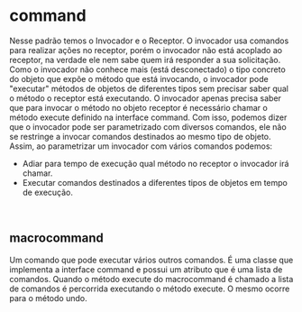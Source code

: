 # command

Nesse padrão temos o Invocador e o Receptor. O invocador usa comandos para realizar ações no receptor, porém
o invocador não está acoplado ao receptor, na verdade ele nem sabe quem irá responder a sua solicitação.
Como o invocador não conhece mais (está desconectado) o tipo concreto do objeto que expõe o método que está invocando, o invocador pode "executar" métodos de objetos
de diferentes tipos sem precisar saber qual o método o receptor está executando. O invocador apenas precisa saber que para invocar o método no objeto receptor é necessário chamar
o método execute definido na interface command. Com isso, podemos dizer que o invocador pode ser parametrizado com diversos comandos, ele não se restringe a invocar
comandos destinados ao mesmo tipo de objeto. Assim, ao parametrizar um invocador com vários comandos podemos:

- Adiar para tempo de execução qual método no receptor o invocador irá chamar.
- Executar comandos destinados a diferentes tipos de objetos em tempo de execução.
</br>

## macrocommand

Um comando que pode executar vários outros comandos. É uma classe que implementa a interface command e possui um atributo que é uma lista de comandos. Quando
o método execute do macrocommand é chamado a lista de comandos é percorrida executando o método execute. O mesmo ocorre para o método undo.
